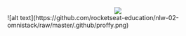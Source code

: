 <div align="center">
<img src=https://raw.githubusercontent.com/rocketseat-education/nlw-02-omnistack/af31be78f5d9fe2b0c9913196c0bbcbb97eb6de8/.github/logo.svg >
</div>
![alt text](https://github.com/rocketseat-education/nlw-02-omnistack/raw/master/.github/proffy.png)

